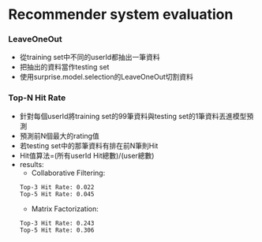# Recommender system evaluation
### LeaveOneOut
- 從training set中不同的userId都抽出一筆資料
- 把抽出的資料當作testing set
- 使用surprise.model.selection的LeaveOneOut切割資料

### Top-N Hit Rate
- 針對每個userId將training set的99筆資料與testing set的1筆資料丟進模型預測
- 預測前N個最大的rating值
- 若testing set中的那筆資料有排在前N筆則Hit
- Hit值算法=(所有userId Hit總數)/(user總數)
- results:
  - Collaborative Filtering:
  ```
  Top-3 Hit Rate: 0.022
  Top-5 Hit Rate: 0.045
  ```
  - Matrix Factorization:
  ```
  Top-3 Hit Rate: 0.243
  Top-5 Hit Rate: 0.306
  ```
